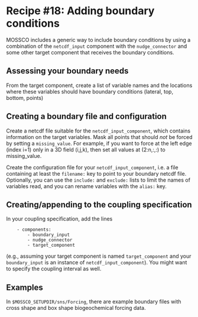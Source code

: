 # Recipe #18: Adding boundary conditions

MOSSCO includes a generic way to include boundary conditions by using a combination of the `netcdf_input` component with the `nudge_connector` and some other target component that receives the boundary conditions.


## Assessing your boundary needs

From the target component, create a list of variable names and the locations where these variables should have boundary conditions (lateral, top, bottom, points)

## Creating a boundary file and configuration

Create a netcdf file suitable for the `netcdf_input_component`, which contains information on the target variables.  Mask all points that should *not* be forced by setting a `missing_value`.  For example, if you want to force at the left edge (index i=1) only in a 3D field (i,j,k), then set all values at (2:n,:,:) to missing_value.

Create the configuration file for your `netcdf_input_component`, i.e. a file containing at least the  `filename:` key to point to your boundary netcdf file.
Optionally, you can use the `include:` and `exclude:` lists to limit the names of variables read, and you can rename variables with the `alias:` key.


## Creating/appending to the coupling specification

In your coupling specification, add the lines

		- components:
			- boundary_input
			- nudge_connector
			- target_component

(e.g., assuming your target component is named `target_component` and your `boundary_input`  is an instance of `netcdf_input_component`).  You might want to specify the coupling interval as well.

## Examples

In `$MOSSCO_SETUPDIR/sns/Forcing`, there are  example boundary files with cross shape and box shape biogeochemical forcing data. 
